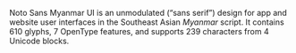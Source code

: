 Noto Sans Myanmar UI is an unmodulated (“sans serif”) design for app and website user interfaces in the Southeast Asian _Myanmar_ script. It contains 610 glyphs, 7 OpenType features, and supports 239 characters from 4 Unicode blocks.